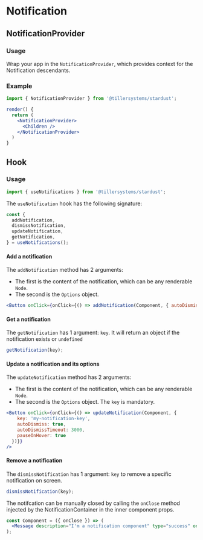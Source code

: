# Notification

<!-- STORY -->

## NotificationProvider

<!-- PROPS -->

### Usage

Wrap your app in the `NotificationProvider`, which provides context for the Notification descendants.

### Example

```jsx
import { NotificationProvider } from '@tillersystems/stardust';

render() {
  return (
    <NotificationProvider>
      <Children />
    </NotificationProvider>
  )
}
```

## Hook

### Usage

```jsx
import { useNotifications } from '@tillersystems/stardust';
```

The `useNotification` hook has the following signature:

```jsx
const {
  addNotification,
  dismissNotification,
  updateNotification,
  getNotification,
} = useNotifications();
```

#### Add a notification

The `addNotification` method has 2 arguments:

- The first is the content of the notification, which can be any renderable `Node`.
- The second is the `Options` object.

```jsx
<Button onClick={onClick={() => addNotification(Component, { autoDismiss: true, autoDismissTimeout: 3000, pauseOnHover: true })}} />
```

#### Get a notification

The `getNotification` has 1 argument: `key`. It will return an object if the notification exists or `undefined`

```jsx
getNotification(key);
```

#### Update a notification and its options

The `updateNotification` method has 2 arguments:

- The first is the content of the notification, which can be any renderable `Node`.
- The second is the `Options` object. The `key` is mandatory.

```jsx
<Button onClick={onClick={() => updateNotification(Component, {
    key: 'my-notification-key',
    autoDismiss: true,
    autoDismissTimeout: 3000,
    pauseOnHover: true
  })}}
/>
```

#### Remove a notification

The `dismissNotification` has 1 argument: `key` to remove a specific notification on screen.

```jsx
dismissNotification(key);
```

The notifcation can be manually closed by calling the `onClose` method injected by the NotificationContainer in the inner component props.

```jsx
const Component = ({ onClose }) => (
  <Message description="I'm a notification component" type="success" onClose={onClose} />
);
```
